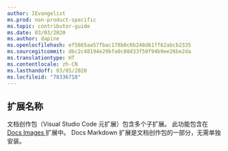 ```yaml
---
author: IEvangelist
ms.prod: non-product-specific
ms.topic: contributor-guide
ms.date: 03/03/2020
ms.author: dapine
ms.openlocfilehash: ef5665aa57fbac178b0c6b248d61ff62abcb2335
ms.sourcegitcommit: dbc2c48194e29bfa0c88d33f50f94b9ee26be2da
ms.translationtype: HT
ms.contentlocale: zh-CN
ms.lasthandoff: 03/05/2020
ms.locfileid: "78336718"
---
```

## <a name="extension-name"></a>扩展名称

文档创作包（Visual Studio Code 元扩展）包含多个子扩展。 此功能包含在 <a href="https://marketplace.visualstudio.com/items?itemName=docsmsft.docs-images" target="_blank">Docs Images <span class="docon docon-navigate-external x-hidden-focus"></span></a>扩展中。 Docs Markdown 扩展是文档创作包的一部分，无需单独安装。

